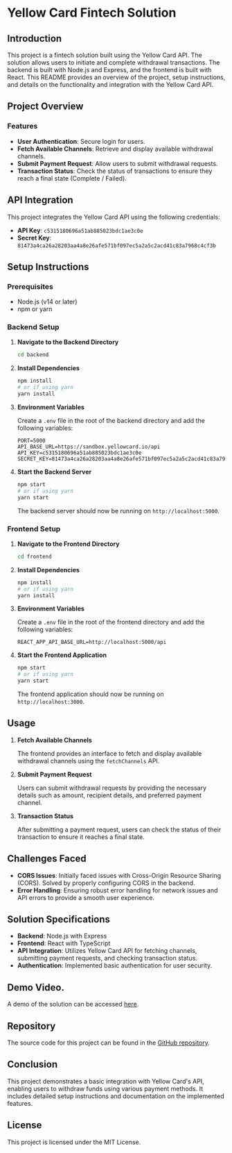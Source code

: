 # Yellow Card Fintech Solution

## Introduction

This project is a fintech solution built using the Yellow Card API. The solution allows users to initiate and complete withdrawal transactions. The backend is built with Node.js and Express, and the frontend is built with React. This README provides an overview of the project, setup instructions, and details on the functionality and integration with the Yellow Card API.

## Project Overview

### Features

- **User Authentication**: Secure login for users.
- **Fetch Available Channels**: Retrieve and display available withdrawal channels.
- **Submit Payment Request**: Allow users to submit withdrawal requests.
- **Transaction Status**: Check the status of transactions to ensure they reach a final state (Complete / Failed).

## API Integration

This project integrates the Yellow Card API using the following credentials:

- **API Key**: `c5315180696a51ab885023bdc1ae3c0e`
- **Secret Key**: `81473a4ca26a28203aa4a8e26afe571bf097ec5a2a5c2acd41c83a7968c4cf3b`

## Setup Instructions

### Prerequisites

- Node.js (v14 or later)
- npm or yarn

### Backend Setup

1. **Navigate to the Backend Directory**

    ```bash
    cd backend
    ```

2. **Install Dependencies**

    ```bash
    npm install
    # or if using yarn
    yarn install
    ```

3. **Environment Variables**

    Create a `.env` file in the root of the backend directory and add the following variables:

    ```env
    PORT=5000
    API_BASE_URL=https://sandbox.yellowcard.io/api
    API_KEY=c5315180696a51ab885023bdc1ae3c0e
    SECRET_KEY=81473a4ca26a28203aa4a8e26afe571bf097ec5a2a5c2acd41c83a7968c4cf3b
    ```

4. **Start the Backend Server**

    ```bash
    npm start
    # or if using yarn
    yarn start
    ```

    The backend server should now be running on `http://localhost:5000`.

### Frontend Setup

1. **Navigate to the Frontend Directory**

    ```bash
    cd frontend
    ```

2. **Install Dependencies**

    ```bash
    npm install
    # or if using yarn
    yarn install
    ```

3. **Environment Variables**

    Create a `.env` file in the root of the frontend directory and add the following variables:

    ```env
    REACT_APP_API_BASE_URL=http://localhost:5000/api
    ```

4. **Start the Frontend Application**

    ```bash
    npm start
    # or if using yarn
    yarn start
    ```

    The frontend application should now be running on `http://localhost:3000`.

## Usage

1. **Fetch Available Channels**

    The frontend provides an interface to fetch and display available withdrawal channels using the `fetchChannels` API.

2. **Submit Payment Request**

    Users can submit withdrawal requests by providing the necessary details such as amount, recipient details, and preferred payment channel.

3. **Transaction Status**

    After submitting a payment request, users can check the status of their transaction to ensure it reaches a final state.

## Challenges Faced

- **CORS Issues**: Initially faced issues with Cross-Origin Resource Sharing (CORS). Solved by properly configuring CORS in the backend.
- **Error Handling**: Ensuring robust error handling for network issues and API errors to provide a smooth user experience.

## Solution Specifications

- **Backend**: Node.js with Express
- **Frontend**: React with TypeScript
- **API Integration**: Utilizes Yellow Card API for fetching channels, submitting payment requests, and checking transaction status.
- **Authentication**: Implemented basic authentication for user security.

## Demo Video.

A demo of the solution can be accessed [here](https://youtu.be/4bwhEkxb1Uw).

## Repository

The source code for this project can be found in the [GitHub repository](#).

## Conclusion

This project demonstrates a basic integration with Yellow Card's API, enabling users to withdraw funds using various payment methods. It includes detailed setup instructions and documentation on the implemented features.

## License

This project is licensed under the MIT License.
